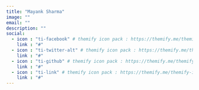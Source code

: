 ```yaml
---
title: "Mayank Sharma"
image: ""
email: ""
description: ""
social:
  - icon : "ti-facebook" # themify icon pack : https://themify.me/themify-icons
    link : "#"
  - icon : "ti-twitter-alt" # themify icon pack : https://themify.me/themify-icons
    link : "#"
  - icon : "ti-github" # themify icon pack : https://themify.me/themify-icons
    link : "#"
  - icon : "ti-link" # themify icon pack : https://themify.me/themify-icons
    link : "#"
---
```


